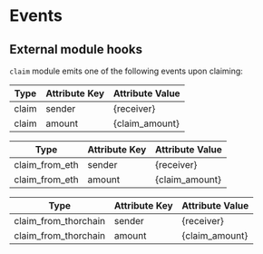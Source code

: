 <!--
order: 3
-->

# Events

## External module hooks

`claim` module emits one of the following events upon claiming:

| Type  | Attribute Key | Attribute Value |
| ----- | ------------- | --------------- |
| claim | sender        | {receiver}      |
| claim | amount        | {claim_amount}  |


| Type  | Attribute Key | Attribute Value |
| ----- | ------------- | --------------- |
| claim_from_eth | sender        | {receiver}      |
| claim_from_eth | amount        | {claim_amount}  |

| Type  | Attribute Key | Attribute Value |
| ----- | ------------- | --------------- |
| claim_from_thorchain | sender        | {receiver}      |
| claim_from_thorchain | amount        | {claim_amount}  |